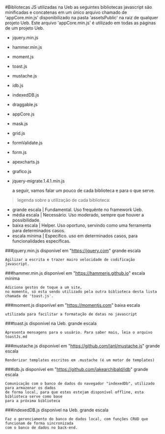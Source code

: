 #Bibliotecas JS utilizadas na Ueb
    as seguintes bibliotecas javascript são minificadas e concatenas em um único arquivo 
    chamado de 'appCore.min.js' disponibilizado na pasta 'assetsPublic' na raiz de qualquer projeto Ueb.
    Este arquivo 'appCore.min.js' é utilizado em todas as páginas de um projeto Ueb.
    
* jquery.min.js
* hammer.min.js
* moment.js
* toast.js
* mustache.js
* idb.js
* indexedDB.js
* draggable.js
* appCore.js
* mask.js
* grid.js
* formValidate.js
* form.js
* apexcharts.js
* grafico.js
* jquery-migrate.1.4.1.min.js


    a seguir, vamos falar um pouco de cada biblioteca e para o que serve.

>legenda sobre a utilização de cada biblioteca:

* grande escala | Fundamental. Uso frequênte no framework Ueb.
* média escala  | Necessário. Uso moderado, sempre que houver a possibilidade.
* baixa escala  | Helper. Uso oportuno, servindo como uma ferramenta para determinados casos.
* escala mínima  | Específico. uso em determinados casos, para funcionalidades específicas.

###jquery.min.js
    disponível em "https://jquery.com"
    grande escala
    
    Agilizar a escrita e trazer mairo velocidade de codificação javascript.
    
###hammer.min.js
    disponível em "https://hammerjs.github.io"
    escala mínima
    
    Adiciona gestos de toque a um site, 
    no momento, só esta sendo utilizado pela outra biblioteca desta lista chamada de 'toast.js'.
    
###moment.js
    disponível em "https://momentjs.com"
    baixa escala
    
    utilizada para facilitar a formatação de datas no javascript
    
###toast.js
    disponível na Ueb.
    grande escala
    
    Apresenta mensagens para o usuário. Para saber mais, leia o arquivo toastJs.md
    
###mustache.js
    disponível em "https://github.com/janl/mustache.js"
    grande escala
    
    Renderizar templates escritos em .mustache (é um motor de templates)
    
###idb.js
    disponível em "https://github.com/jakearchibald/idb"
    grande escala
    
    Comunicação com o banco de dados do navegador "indexedDb", utilizado para armazenar os dados
    de forma local, para que estes estejam disponível offline, esta biblioteca serve como base 
    para a próxima biblioteca
    
###indexedDB.js
    disponível na Ueb.
    grande escala
    
    Faz o gerenciamento do banco de dados local, com funções CRUD que funcionam de forma sincronizada
    com o banco de dados no back-end.
    